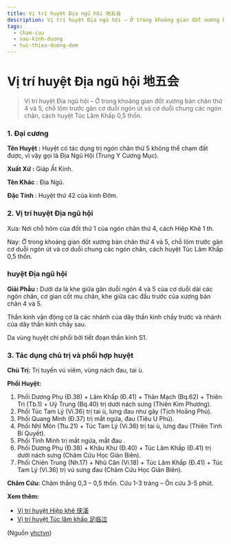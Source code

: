 ```yaml
---
title: Vị trí huyệt Địa ngũ hội 地五会
description: Vị trí huyệt Địa ngũ hội – Ở trong khoảng gian đốt xương bàn chân thứ 4 và 5, chỗ lõm trước gân cơ duỗi ngón út và cơ duỗi chung các ngón chân, cách huyệt Túc Lâm Khấp 0,5 thốn.
tags:
  - cham-cuu
  - sau-kinh-duong
  - tuc-thieu-duong-dom
---
```


# Vị trí huyệt Địa ngũ hội 地五会 

> Vị trí huyệt Địa ngũ hội – Ở trong khoảng gian đốt xương bàn chân thứ 4 và 5, chỗ lõm trước gân cơ duỗi ngón út và cơ duỗi chung các ngón chân, cách huyệt Túc Lâm Khấp 0,5 thốn.

### 1. Đại cương

**Tên Huyệt :** Huyệt có tác dụng trị ngón chân thứ 5 không thể chạm đất được, vì vậy gọi là Địa Ngũ Hội (Trung Y Cương Mục).

**Xuất Xứ :** Giáp Ất Kinh.

**Tên Khác** : Địa Ngũ.

**Đặc Tính** : Huyệt thứ 42 của kinh Đởm.

### 2. Vị trí huyệt Địa ngũ hội

Xưa: Nơi chỗ hõm của đốt thứ 1 của ngón chân thứ 4, cách Hiệp Khê 1 th.

Nay: Ở trong khoảng gian đốt xương bàn chân thứ 4 và 5, chỗ lõm trước gân cơ duỗi ngón út và cơ duỗi chung các ngón chân, cách huyệt Túc Lâm Khấp 0,5 thốn.

### huyệt Địa ngũ hội

**Giải Phẫu :** Dưới da là khe giữa gân duỗi ngón 4 và 5 của cơ duỗi dài các ngón chân, cơ gian cốt mu chân, khe giữa các đầu trước của xương bàn chân 4 và 5.

Thần kinh vận động cơ là các nhánh của dây thần kinh chầy trước và nhánh của dây thần kinh chầy sau.

Da vùng huyệt chi phối bởi tiết đoạn thần kinh S1.

### 3. Tác dụng chủ trị và phối hợp huyệt

**Chủ Trị:** Trị tuyến vú viêm, vùng nách đau, tai ù.

**Phối Huyệt:**

1. Phối Dương Phụ (Đ.38) + Lâm Khấp (Đ.41) + Thân Mạch (Bq.62) + Thiên Trì (Tb.1) + Uỷ Trung (Bq.40) trị dưới nách sưng (Thiên Kim Phương).
2. Phối Túc Tam Lý (Vi.36) trị tai ù, lưng đau như gãy (Tịch Hoằng Phú).
3. Phối Quang Minh (Đ.37) trị mắt ngứa, đau (Tiêu U Phú).
4. Phối Nhĩ Môn (Ttu.21) + Túc Tam Lý (Vi.36) trị tai ù, lưng đau (Thiên Tinh Bí Quyết).
5. Phối Tình Minh trị mắt ngứa, mắt đau .
6. Phối Dương Phụ (Đ.38) + Khâu Khư (Đ.40) + Túc Lâm Khấp (Đ.41) trị dưới nách sưng (Châm Cứu Học Giản Biên).
7. Phối Chiên Trung (Nh.17) + Nhũ Căn (Vi.18) + Túc Lâm Khấp (Đ.41) + Túc Tam Lý (Vi.36) trị vú sưng đau (Châm Cứu Học Giản Biên).

**Châm Cứu:** Châm thẳng 0,3 – 0,5 thốn. Cứu 1-3 tráng – Ôn cứu 3-5 phút.

**Xem thêm:**

* [Vị trí huyệt Hiệp khê 侠溪](/yhctvn/vi-tri-huyet-hiep-khe-%e4%be%a0%e6%ba%aa)
* [Vị trí huyệt Túc lâm khấp 足临泣](/yhctvn/vi-tri-huyet-tuc-lam-khap-%e8%b6%b3%e4%b8%b4%e6%b3%a3)

(Nguồn <a href="https://yhctvn.com/vi-tri-huyet-dia-ngu-hoi-地五会/" target="_blank">yhctvn</a>)
